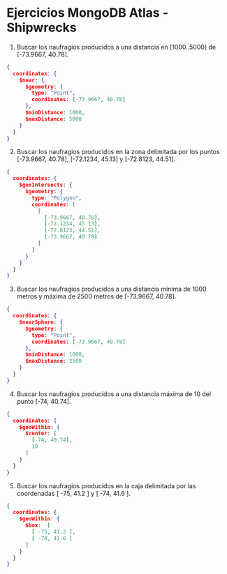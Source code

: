 # Ejercicios MongoDB Atlas - Shipwrecks

1. Buscar los naufragios producidos a una distancia en [1000..5000] de [-73.9667, 40.78].
```json
{
  coordinates: { 
    $near: {
      $geometry: { 
        type: "Point",
        coordinates: [-73.9667, 40.78]   
      },
      $minDistance: 1000,
      $maxDistance: 5000
    }
  }
}
```

2. Buscar los naufragios producidos en la zona delimitada por los puntos [-73.9667, 40.78], [-72.1234, 45.13] y [-72.8123, 44.51].
```json
{
  coordinates: {
    $geoIntersects: {
      $geometry: {
        type: "Polygon",
        coordinates: [
          [ 
            [-73.9667, 40.78],
            [-72.1234, 45.13],
            [-72.8123, 44.51],
            [-73.9667, 40.78]
          ]
        ]
      }
    }
  }
}
```

3. Buscar los naufragios producidos a una distancia mínima de 1000 metros y máxima de 2500 metros de [-73.9667, 40.78].
```json
{
  coordinates: { 
    $nearSphere: {
      $geometry: { 
        type: "Point",
        coordinates: [-73.9667, 40.78]   
      },
      $minDistance: 1000,
      $maxDistance: 2500
    }
  }
}
```

4. Buscar los naufragios producidos a una distancia máxima de 10 del punto [-74, 40.74].
```json
{ 
  coordinates: { 
    $geoWithin: { 
      $center: [ 
        [-74, 40.74],
        10 
      ] 
    } 
  } 
}
```

5. Buscar los naufragios producidos en la caja delimitada por las coordenadas [ -75, 41.2 ] y [ -74, 41.6 ].
```json
{
  coordinates: { 
    $geoWithin: { 
      $box:  [ 
        [ -75, 41.2 ],
        [ -74, 41.6 ]
      ] 
    } 
  }
}
```